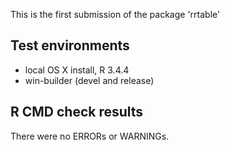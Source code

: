 This is the first submission of the package 'rrtable'

## Test environments
* local OS X install, R 3.4.4
* win-builder (devel and release)

## R CMD check results
There were no ERRORs or WARNINGs.

